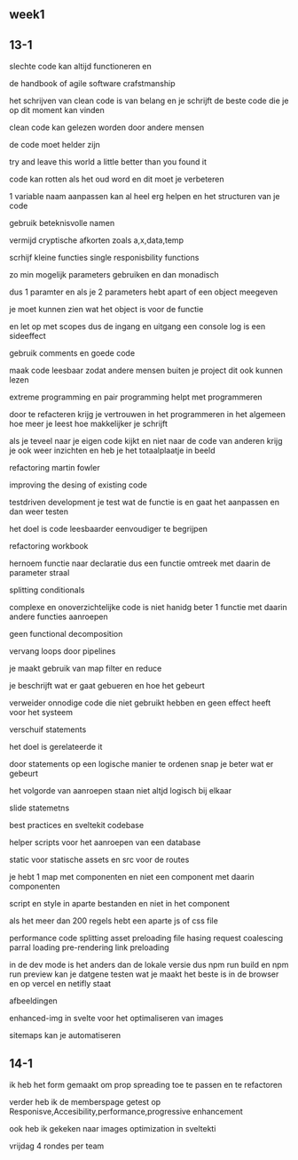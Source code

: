 <h2 id="week1">week1</h2>
<section>
<h2>13-1</h2>
<p>
slechte code kan altijd functioneren en 

de handbook of agile software crafstmanship 

het schrijven van clean code is van belang en je schrijft de beste code die je op dit moment kan vinden 

clean code kan gelezen worden door andere mensen 

de code moet helder zijn

try and leave this world a little better than you found it 


code kan rotten als het oud word en dit moet je verbeteren

1 variable naam aanpassen kan al heel erg helpen en het structuren van je code 

gebruik beteknisvolle namen 

vermijd cryptische afkorten zoals a,x,data,temp

</p>


<p>

scrhijf kleine functies
single responisbility functions

zo min mogelijk parameters gebruiken en dan monadisch 

dus 1 paramter en als je 2 parameters hebt apart of een object meegeven

je moet kunnen zien wat het object is voor de functie 

en let op met scopes dus de ingang en uitgang 
een console log is een sideeffect 



</p>

<p>
gebruik comments en goede code 
</p>

<p>
maak code leesbaar zodat andere mensen buiten je project dit ook kunnen lezen 

extreme programming en pair programming helpt met programmeren 

</p>


<p>door te refacteren krijg je vertrouwen in het programmeren in het algemeen 
hoe meer je leest hoe makkelijker je schrijft 

als je teveel naar je eigen code kijkt en niet naar de code van anderen krijg je ook weer inzichten 
en heb je het totaalplaatje in beeld 

refactoring martin fowler 

improving the desing of existing code

testdriven development je test wat de functie is en gaat het aanpassen en dan weer testen

het doel is code leesbaarder eenvoudiger te begrijpen 

refactoring workbook 

hernoem functie naar declaratie dus een functie omtreek met daarin de parameter straal 

splitting conditionals 

complexe en onoverzichtelijke code is niet hanidg beter 1 functie met daarin andere functies aanroepen

geen functional decomposition 



</p>

<p>
vervang loops door pipelines

je maakt gebruik van map filter en reduce  

je beschrijft wat er gaat gebueren en hoe het gebeurt 




</p>


<p>
verweider onnodige code die niet gebruikt hebben en geen effect heeft voor het systeem

</p>


<p>
verschuif statements

het doel is gerelateerde it

door statements op een logische manier te ordenen snap je beter wat er gebeurt

het volgorde van aanroepen staan niet altjd logisch bij elkaar 

slide statemetns



</p>


<p>
best practices en sveltekit codebase 

helper scripts voor het aanroepen van een database

static voor statische assets 
en src voor de routes 

je hebt 1 map met componenten en niet een component met daarin componenten 

script en style in aparte bestanden en niet in het component 

als het meer dan 200 regels hebt een aparte js of css file



</p>

<p>
performance 
code splitting 
asset preloading
file hasing
request coalescing 
parral loading
pre-rendering
link preloading

in de dev mode is het anders dan de lokale versie dus npm run build en npm run preview kan je datgene testen wat je maakt
het beste is in de browser en op vercel en netifly staat

afbeeldingen 

enhanced-img in svelte voor het optimaliseren van images 


</p>

<p>
sitemaps kan je automatiseren

</p>
</section>

<section>
<h2>14-1</h2>

ik heb het form gemaakt om prop spreading toe te passen en te refactoren

verder heb ik de memberspage getest op Responisve,Accesibility,performance,progressive enhancement

ook heb ik gekeken naar images optimization in sveltekti 

</section>


vrijdag 4 rondes per team